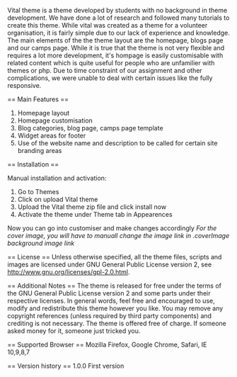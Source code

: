 Vital theme is a theme developed by students with no background in theme development.
We have done a lot of research and followed many tutorials to create this theme. While vital was created as a theme for a volunteer organisation, it is fairly simple due to our lack of experience and knowledge. The main elements of the the theme layout are the homepage, blogs page and our camps page. While it is true that the theme is not very flexible and requires a lot more development, it's hompage is easily customisable with related content which is quite useful for people who are unfamilier with themes or php. Due to time constraint of our assignment and other complications, we were unable to deal with certain issues like the fully responsive.

== Main Features == 
1. Homepage layout
2. Homepage customisation
3. Blog categories, blog page, camps page template
4. Widget areas for footer
5. Use of the website name and description to be called for certain site branding areas

== Installation ==

Manual installation and activation:

1. Go to Themes
2. Click on upload Vital theme
3. Upload the Vital theme zip file and click install now
4. Activate the theme under Theme tab in Appearences

Now you can go into customiser and make changes accordingly
*For the cover image, you will have to manuall change the image link in .coverImage background image link*


== License ==
Unless otherwise specified, all the theme files, scripts and images
are licensed under GNU General Public License version 2, see http://www.gnu.org/licenses/gpl-2.0.html.

== Additional Notes ==
The theme is released for free under the terms of the GNU General Public License version 2
and some parts under their respective licenses.
In general words, feel free and encouraged to use, modify and redistribute this theme however you like.
You may remove any copyright references (unless required by third party components) and crediting is not necessary.
The theme is offered free of charge. If someone asked money for it, someone just tricked you.

== Supported Browser ==
Mozilla Firefox, Google Chrome, Safari, IE 10,9,8,7

== Version history ==
1.0.0 First version
